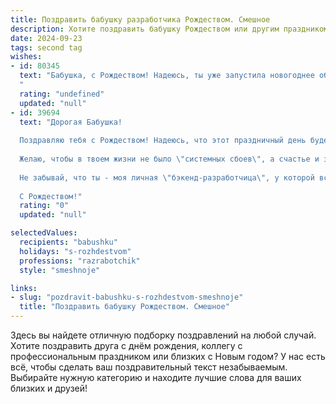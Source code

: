 ```yaml
---
title: Поздравить бабушку разработчика Рождеством. Смешное
description: Хотите поздравить бабушку Рождеством или другим праздником? Наш ИИ создаст незабываемое поздравление, а вы обязательно выделитесь среди других.  
date: 2024-09-23
tags: second tag
wishes:
- id: 80345
  text: "Бабушка, с Рождеством! Надеюсь, ты уже запустила новогоднее обновление мозгов и теперь можешь различать «нужно» от «хочется», а «можно» от «нельзя»! Пусть твоя жизнь будет как код без багов, а счастье - как бесконечный цикл!
  "
  rating: "undefined"
  updated: "null"
- id: 39694
  text: "Дорогая Бабушка!
  
  Поздравляю тебя с Рождеством! Надеюсь, что этот праздничный день будет не только ярким, но и немного \"отладочным\" - чтобы все ошибки ушли, а только радостные и теплые моменты остались в памяти!
  
  Желаю, чтобы в твоем жизни не было \"системных сбоев\", а счастье и здоровье всегда обновлялись, как самый лучший софт. Пусть каждый новый рецепт будет \"другой версией\" общего счастья, а все твои дела компилируются без проблем!
  
  Не забывай, что ты - моя личная \"бэкенд-разработчица\", у которой всегда есть полный доступ ко всему неисчерпаемому мудрости и поддержке. Обнимаю крепко, с любовью и, конечно, с багами весёлых историй!
  
  С Рождеством!"
  rating: "0"
  updated: "null"

selectedValues:
  recipients: "babushku"
  holidays: "s-rozhdestvom"
  professions: "razrabotchik"
  style: "smeshnoje"

links:
- slug: "pozdravit-babushku-s-rozhdestvom-smeshnoje"
  title: "Поздравить бабушку Рождеством. Смешное"
---
```


Здесь вы найдете отличную подборку поздравлений на любой случай. 
Хотите поздравить друга с днём рождения, коллегу с профессиональным праздником или близких с Новым годом? У нас есть всё, чтобы сделать ваш поздравительный текст незабываемым. Выбирайте нужную категорию и находите лучшие слова для ваших близких и друзей!
